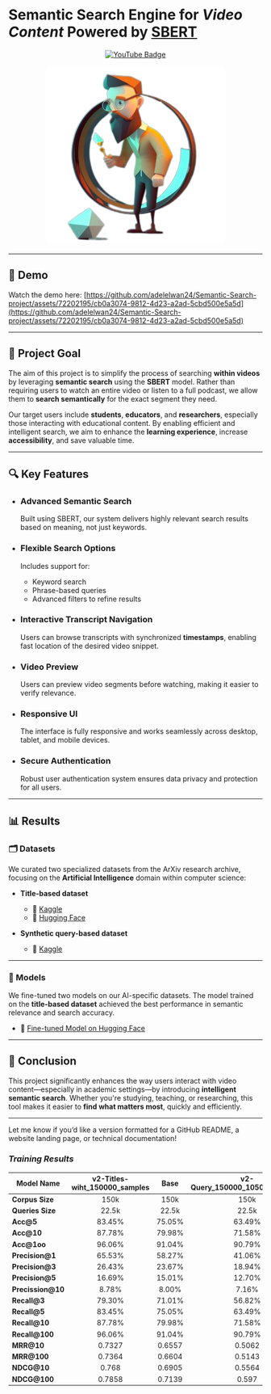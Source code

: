 # **Semantic Search Engine** for ***Video Content*** Powered by **[SBERT](https://sbert.net/)**

<div align="center">

[![YouTube Badge](https://img.shields.io/badge/-YouTube-red?style=flat\&logo=YouTube\&logoColor=white)](https://www.youtube.com/watch?v=8-sie8-GVLU)

![Main Interface](https://github.com/adelelwan24/Semantic-Search-project/blob/main/client/src/assets/main_page.png?raw=true)

</div>

---

## 🚀 Demo

Watch the demo here:
[https://github.com/adelelwan24/Semantic-Search-project/assets/72202195/cb0a3074-9812-4d23-a2ad-5cbd500e5a5d](https://github.com/adelelwan24/Semantic-Search-project/assets/72202195/cb0a3074-9812-4d23-a2ad-5cbd500e5a5d)

---

## 🎯 Project Goal

The aim of this project is to simplify the process of searching **within videos** by leveraging **semantic search** using the **SBERT** model. Rather than requiring users to watch an entire video or listen to a full podcast, we allow them to **search semantically** for the exact segment they need.

Our target users include **students**, **educators**, and **researchers**, especially those interacting with educational content. By enabling efficient and intelligent search, we aim to enhance the **learning experience**, increase **accessibility**, and save valuable time.

---

## 🔍 Key Features

* ### **Advanced Semantic Search**

  Built using SBERT, our system delivers highly relevant search results based on meaning, not just keywords.

* ### **Flexible Search Options**

  Includes support for:

  * Keyword search
  * Phrase-based queries
  * Advanced filters to refine results

* ### **Interactive Transcript Navigation**

  Users can browse transcripts with synchronized **timestamps**, enabling fast location of the desired video snippet.

* ### **Video Preview**

  Users can preview video segments before watching, making it easier to verify relevance.

* ### **Responsive UI**

  The interface is fully responsive and works seamlessly across desktop, tablet, and mobile devices.

* ### **Secure Authentication**

  Robust user authentication system ensures data privacy and protection for all users.

---

## 📊 Results

### 🗂 Datasets

We curated two specialized datasets from the ArXiv research archive, focusing on the **Artificial Intelligence** domain within computer science:

* **Title-based dataset**

  * 📁 [Kaggle](https://kaggle.com/datasets/229a8ef9359c40ac1ca607b3d1d9b5580c2ba8e8334ba21b2b6f7f3c17a58dce)
  * 🤗 [Hugging Face](https://huggingface.co/datasets/Adel-Elwan/Artificial-intelligence-dataset-for-IR-systems/tree/main)

* **Synthetic query-based dataset**

  * 📁 [Kaggle](https://kaggle.com/datasets/600982a85d3cbaf1371998c52ce2a45bb8aca875f5ad3b38ee1ef22d1dd186d8)

---

### 🤖 Models

We fine-tuned two models on our AI-specific datasets. The model trained on the **title-based dataset** achieved the best performance in semantic relevance and search accuracy.

* 🔗 [Fine-tuned Model on Hugging Face](https://huggingface.co/Adel-Elwan/msmarco-bert-base-dot-v5-fine-tuned-AI)

---

## 🧠 Conclusion

This project significantly enhances the way users interact with video content—especially in academic settings—by introducing **intelligent semantic search**. Whether you're studying, teaching, or researching, this tool makes it easier to **find what matters most**, quickly and efficiently.

---

Let me know if you’d like a version formatted for a GitHub README, a website landing page, or technical documentation!


### *Training Results*


| Model Name        	| v2-Titles-wiht_150000_samples 	|  Base  	| v2-Query_150000_105000_105000 	|  Base  	|
|-------------------	|:-----------------------------:	|:------:	|:-----------------------------:	|:------:	|
| **Corpus Size**   	|              150k             	|  150k  	|              150k             	|  150k  	|
| **Queries Size**  	|             22.5k             	|  22.5k 	|             22.5k             	|  22.5k 	|
| **Acc@5**         	|             83.45%            	| 75.05% 	|             63.49%            	| 60.09% 	|
| **Acc@10**        	|             87.78%            	| 79.98% 	|             71.58%            	| 67.41% 	|
| **Acc@1oo**       	|             96.06%            	| 91.04% 	|             90.79%            	| 85.61% 	|
| **Precision@1**   	|             65.53%            	| 58.27% 	|             41.06%            	| 39.79% 	|
| **Precision@3**   	|             26.43%            	| 23.67% 	|             18.94%            	| 18.09% 	|
| **Precision@5**   	|             16.69%            	| 15.01% 	|             12.70%            	| 12.02% 	|
| **Precission@10** 	|             8.78%             	|  8.00% 	|             7.16%             	|  6.74% 	|
| **Recall@3**      	|             79.30%            	| 71.01% 	|             56.82%            	| 54.26% 	|
| **Recall@5**      	|             83.45%            	| 75.05% 	|             63.49%            	| 60.09% 	|
| **Recall@10**     	|             87.78%            	| 79.98% 	|             71.58%            	| 67.41% 	|
| **Recall@100**    	|             96.06%            	| 91.04% 	|             90.79%            	| 85.61% 	|
| **MRR@10**        	|             0.7327            	| 0.6557 	|             0.5062            	| 0.4854 	|
| **MRR@100**       	|             0.7364            	| 0.6604 	|             0.5143            	| 0.4929 	|
| **NDCG@10**       	|             0.768             	| 0.6905 	|             0.5564            	| 0.5307 	|
| **NDCG@100**      	|             0.7858            	| 0.7139 	|             0.597             	| 0.5688 	|
